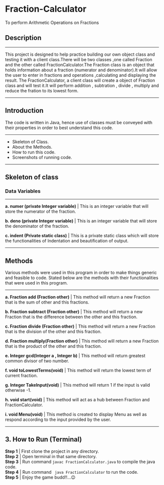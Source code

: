# Fraction-Calculator
To perform Arithmetic Operations on Fractions
## Description
---

This project is designed to help practice building our own object class and testing it with a client class.There will be two classes ,one called Fraction and the other called FractionCalculator.The Fraction class is an object that holds information about a fraction (numerator and denominator).It will allow the user to enter in fractions and operations ,calculating and displaying the result. The FractionCalculator, a client class will create a object of Fraction class and will test it.It will perform  addition , subtration , divide , multiply and reduce the fration to its lowest form.

---
## Introduction

The code is written in Java, hence use of classes must be conveyed with their properties in order to best understand this code.

-----------------------------------------------------------------------------------------------------------------------------
- Skeleton of Class. <br> 
- About the Methods. <br> 
- How to run this code. <br> 
- Screenshots of running code.<br> </pre>
-------------------------------------------------------------------------------------------------------------------------------

## Skeleton of class
### Data Variables

------------------------------------------------------------------------------------------------------------------------------
**a. numer (private Integer variable)** | This is an integer variable that will store the numerator of the fraction.

**b. deno (private Integer variable)** | This is an integer variable that will store the denominator of the fraction.

**c. indent (Private static class)** | This is a private static class which will store the functionalities of Indentation and beautification of output.

------------------------------------------------------------------------------------------------------------------------------

## Methods
 Various methods were used in this program in order to make things generic and feasible to code. Stated below are the methods with their functionalities that were used in this program.
 
------------------------------------------------------------------------------------------------------------------------------
**a. Fraction add (Fraction other)** | This method will return a new Fraction that is the sum of other and this fractions.

**b. Fraction subtract (Fraction other)** | This method will return a new Fraction that is the difference between the other and this fraction.

**c. Fraction divide (Fraction other)** | This method will return a new Fraction that is the division of the other and this fraction.

**d. Fraction multiply(Fraction other)** | This method will return a new Fraction that is the product of the other and this fraction.

**e. Integer gcd(Integer a , Integer b)** | This method will return greatest common divisor of two number.

**f. void toLowestTerms(void)** | This method will return the lowest term of current fraction.

**g. Integer TakeInput(void)** | This method will return 1 if the input is valid otherwise -1.

**h. void start(void)** | This method will act as a hub between Fraction and FractionCalculator.

**i. void Menu(void)** | This method is created to display Menu as well as respond according to the input provided by the user.

-------------------------------------------------------------------------------------------------------------------------

## 3. How to Run (Terminal)
 __Step 1__ | First clone the project in any directory.<br>
 __Step 2__ | Open terminal in that same directory.<br>
 __Step 3__ | Run command ``` javac FractionCalculator.java ``` to compile the java code.<br>
 __Step 4__ | Run command ``` java FractionCalculator``` to run the code.<br>
 __Step 5__ | Enjoy the game budd!!...:wink: <br>
 

